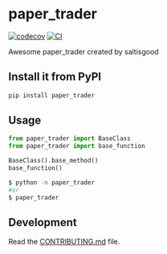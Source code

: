 # paper_trader

[![codecov](https://codecov.io/gh/saltisgood/paper-trading/branch/main/graph/badge.svg?token=paper-trading_token_here)](https://codecov.io/gh/saltisgood/paper-trading)
[![CI](https://github.com/saltisgood/paper-trading/actions/workflows/main.yml/badge.svg)](https://github.com/saltisgood/paper-trading/actions/workflows/main.yml)

Awesome paper_trader created by saltisgood

## Install it from PyPI

```bash
pip install paper_trader
```

## Usage

```py
from paper_trader import BaseClass
from paper_trader import base_function

BaseClass().base_method()
base_function()
```

```bash
$ python -m paper_trader
#or
$ paper_trader
```

## Development

Read the [CONTRIBUTING.md](CONTRIBUTING.md) file.
